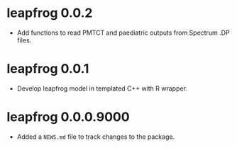 # leapfrog 0.0.2

* Add functions to read PMTCT and paediatric outputs from Spectrum .DP files.

# leapfrog 0.0.1

* Develop leapfrog model in templated C++ with R wrapper.

# leapfrog 0.0.0.9000

* Added a `NEWS.md` file to track changes to the package.
